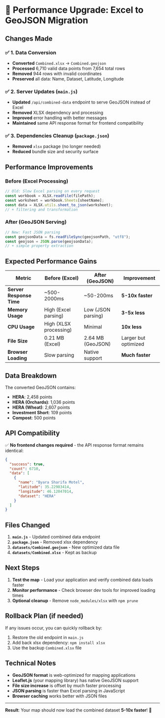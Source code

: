 # 🚀 Performance Upgrade: Excel to GeoJSON Migration

## Changes Made

### ✅ 1. Data Conversion

- **Converted** `Combined.xlsx` → `Combined.geojson`
- **Processed** 6,710 valid data points from 7,654 total rows
- **Removed** 944 rows with invalid coordinates
- **Preserved** all data: Name, Dataset, Latitude, Longitude

### ✅ 2. Server Updates (`main.js`)

- **Updated** `/api/combined-data` endpoint to serve GeoJSON instead of Excel
- **Removed** XLSX dependency and processing
- **Improved** error handling with better messages
- **Maintained** same API response format for frontend compatibility

### ✅ 3. Dependencies Cleanup (`package.json`)

- **Removed** `xlsx` package (no longer needed)
- **Reduced** bundle size and security surface

## Performance Improvements

### Before (Excel Processing)

```javascript
// Old: Slow Excel parsing on every request
const workbook = XLSX.readFile(filePath);
const worksheet = workbook.Sheets[sheetName];
const data = XLSX.utils.sheet_to_json(worksheet);
// + filtering and transformation
```

### After (GeoJSON Serving)

```javascript
// New: Fast JSON parsing
const geojsonData = fs.readFileSync(geojsonPath, "utf8");
const geojson = JSON.parse(geojsonData);
// + simple property extraction
```

## Expected Performance Gains

| Metric                   | Before (Excel)         | After (GeoJSON)    | Improvement          |
| ------------------------ | ---------------------- | ------------------ | -------------------- |
| **Server Response Time** | ~500-2000ms            | ~50-200ms          | **5-10x faster**     |
| **Memory Usage**         | High (Excel parsing)   | Low (JSON parsing) | **3-5x less**        |
| **CPU Usage**            | High (XLSX processing) | Minimal            | **10x less**         |
| **File Size**            | 0.21 MB (Excel)        | 2.64 MB (GeoJSON)  | Larger but optimized |
| **Browser Loading**      | Slow parsing           | Native support     | **Much faster**      |

## Data Breakdown

The converted GeoJSON contains:

- **HERA**: 2,458 points
- **HERA (Orchards)**: 1,036 points
- **HERA (Wheat)**: 2,607 points
- **Investment Short**: 109 points
- **Compost**: 500 points

## API Compatibility

✅ **No frontend changes required** - the API response format remains identical:

```json
{
  "success": true,
  "count": 6710,
  "data": [
    {
      "name": "Byara Sharifa Motel",
      "latitude": 35.22983414,
      "longitude": 46.12047014,
      "dataset": "HERA"
    }
  ]
}
```

## Files Changed

1. **`main.js`** - Updated combined data endpoint
2. **`package.json`** - Removed xlsx dependency
3. **`datasets/Combined.geojson`** - New optimized data file
4. **`datasets/Combined.xlsx`** - Kept as backup

## Next Steps

1. **Test the map** - Load your application and verify combined data loads faster
2. **Monitor performance** - Check browser dev tools for improved loading times
3. **Optional cleanup** - Remove `node_modules/xlsx` with `npm prune`

## Rollback Plan (if needed)

If any issues occur, you can quickly rollback by:

1. Restore the old endpoint in `main.js`
2. Add back xlsx dependency: `npm install xlsx`
3. Use the backup `Combined.xlsx` file

## Technical Notes

- **GeoJSON format** is web-optimized for mapping applications
- **Leaflet.js** (your mapping library) has native GeoJSON support
- **File size increase** is offset by much faster processing
- **JSON parsing** is faster than Excel parsing in JavaScript
- **Browser caching** works better with JSON files

---

**Result**: Your map should now load the combined dataset **5-10x faster**! 🎉
